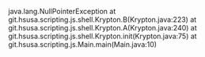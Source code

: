 java.lang.NullPointerException
	at git.hsusa.scripting.js.shell.Krypton.B(Krypton.java:223)
	at git.hsusa.scripting.js.shell.Krypton.A(Krypton.java:240)
	at git.hsusa.scripting.js.shell.Krypton.init(Krypton.java:75)
	at git.hsusa.scripting.js.Main.main(Main.java:10)
